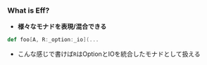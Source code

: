 ### What is Eff?

- __様々なモナドを表現/混合できる__

```scala
def foo[A, R:_option:_io](...
```

- こんな感じで書けば`R`はOptionとIOを統合したモナドとして扱える
